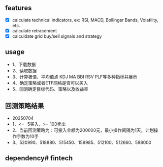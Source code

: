 ## features
- [x] calculate technical indicators, ex: RSI, MACD, Bollinger Bands, Volatility, etc.
- [x] calculate retracement
- [x] calculdate grid buy/sell signals and strategy

## usage
- 1、下载数据
- 2、读取数据
- 3、计算极值、平均值点 KDJ MA BBI RSV PLF等多种指标并展示
- 4、确定策略或者ETF网格是否可以买入
- 5、回测确定目标代码、策略以及收益率

## 回测策略结果
- 20250704
- 1、<= -5买入，>= 100卖出
- 2、当前回测策略为：可投入金额为200000元，最小操作间隔为1天，计划操作手数为10手
- 3、520990、518880、515450、159985、512100、512660、588000

## dependency# fintech
